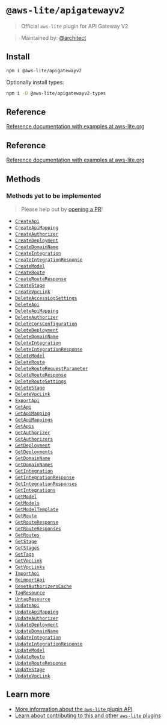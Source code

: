 # `@aws-lite/apigatewayv2`

> Official `aws-lite` plugin for API Gateway V2

> Maintained by: [@architect](https://github.com/architect)


## Install

```sh
npm i @aws-lite/apigatewayv2
```

Optionally install types:

```sh
npm i -D @aws-lite/apigatewayv2-types
```


## Reference

[Reference documentation with examples at aws-lite.org](https://aws-lite.org/services/apigatewayv2)


## Reference

[Reference documentation with examples at aws-lite.org](https://aws-lite.org/services/apigatewayv2)


## Methods

<!-- ! Do not remove METHOD_DOCS_START / METHOD_DOCS_END ! -->
<!-- METHOD_DOCS_START -->



### Methods yet to be implemented

> Please help out by [opening a PR](https://github.com/architect/aws-lite#authoring-aws-lite-plugins)!

- [`CreateApi`](https://docs.aws.amazon.com/apigatewayv2/latest/api-reference/apis.html#CreateApi)
- [`CreateApiMapping`](https://docs.aws.amazon.com/apigatewayv2/latest/api-reference/domainnames-domainname-apimappings.html#CreateApiMapping)
- [`CreateAuthorizer`](https://docs.aws.amazon.com/apigatewayv2/latest/api-reference/apis-apiid-authorizers.html#CreateAuthorizer)
- [`CreateDeployment`](https://docs.aws.amazon.com/apigatewayv2/latest/api-reference/apis-apiid-deployments.html#CreateDeployment)
- [`CreateDomainName`](https://docs.aws.amazon.com/apigatewayv2/latest/api-reference/domainnames.html#CreateDomainName)
- [`CreateIntegration`](https://docs.aws.amazon.com/apigatewayv2/latest/api-reference/apis-apiid-integrations.html#CreateIntegration)
- [`CreateIntegrationResponse`](https://docs.aws.amazon.com/apigatewayv2/latest/api-reference/apis-apiid-integrations-integrationid-integrationresponses.html#CreateIntegrationResponse)
- [`CreateModel`](https://docs.aws.amazon.com/apigatewayv2/latest/api-reference/apis-apiid-models.html#CreateModel)
- [`CreateRoute`](https://docs.aws.amazon.com/apigatewayv2/latest/api-reference/apis-apiid-routes.html#CreateRoute)
- [`CreateRouteResponse`](https://docs.aws.amazon.com/apigatewayv2/latest/api-reference/apis-apiid-routes-routeid-routeresponses.html#CreateRouteResponse)
- [`CreateStage`](https://docs.aws.amazon.com/apigatewayv2/latest/api-reference/apis-apiid-stages.html#CreateStage)
- [`CreateVpcLink`](https://docs.aws.amazon.com/apigatewayv2/latest/api-reference/vpclinks.html#CreateVpcLink)
- [`DeleteAccessLogSettings`](https://docs.aws.amazon.com/apigatewayv2/latest/api-reference/apis-apiid-stages-stagename-accesslogsettings.html#DeleteAccessLogSettings)
- [`DeleteApi`](https://docs.aws.amazon.com/apigatewayv2/latest/api-reference/apis-apiid.html#DeleteApi)
- [`DeleteApiMapping`](https://docs.aws.amazon.com/apigatewayv2/latest/api-reference/domainnames-domainname-apimappings-apimappingid.html#DeleteApiMapping)
- [`DeleteAuthorizer`](https://docs.aws.amazon.com/apigatewayv2/latest/api-reference/apis-apiid-authorizers-authorizerid.html#DeleteAuthorizer)
- [`DeleteCorsConfiguration`](https://docs.aws.amazon.com/apigatewayv2/latest/api-reference/apis-apiid-cors.html#DeleteCorsConfiguration)
- [`DeleteDeployment`](https://docs.aws.amazon.com/apigatewayv2/latest/api-reference/apis-apiid-deployments-deploymentid.html#DeleteDeployment)
- [`DeleteDomainName`](https://docs.aws.amazon.com/apigatewayv2/latest/api-reference/domainnames-domainname.html#DeleteDomainName)
- [`DeleteIntegration`](https://docs.aws.amazon.com/apigatewayv2/latest/api-reference/apis-apiid-integrations-integrationid.html#DeleteIntegration)
- [`DeleteIntegrationResponse`](https://docs.aws.amazon.com/apigatewayv2/latest/api-reference/apis-apiid-integrations-integrationid-integrationresponses-integrationresponseid.html#DeleteIntegrationResponse)
- [`DeleteModel`](https://docs.aws.amazon.com/apigatewayv2/latest/api-reference/apis-apiid-models-modelid.html#DeleteModel)
- [`DeleteRoute`](https://docs.aws.amazon.com/apigatewayv2/latest/api-reference/apis-apiid-routes-routeid.html#DeleteRoute)
- [`DeleteRouteRequestParameter`](https://docs.aws.amazon.com/apigatewayv2/latest/api-reference/apis-apiid-routes-routeid-requestparameters-requestparameterkey.html#DeleteRouteRequestParameter)
- [`DeleteRouteResponse`](https://docs.aws.amazon.com/apigatewayv2/latest/api-reference/apis-apiid-routes-routeid-routeresponses-routeresponseid.html#DeleteRouteResponse)
- [`DeleteRouteSettings`](https://docs.aws.amazon.com/apigatewayv2/latest/api-reference/apis-apiid-stages-stagename-routesettings-routekey.html#DeleteRouteSettings)
- [`DeleteStage`](https://docs.aws.amazon.com/apigatewayv2/latest/api-reference/apis-apiid-stages-stagename.html#DeleteStage)
- [`DeleteVpcLink`](https://docs.aws.amazon.com/apigatewayv2/latest/api-reference/vpclinks-vpclinkid.html#DeleteVpcLink)
- [`ExportApi`](https://docs.aws.amazon.com/apigatewayv2/latest/api-reference/apis-apiid-exports-specification.html#ExportApi)
- [`GetApi`](https://docs.aws.amazon.com/apigatewayv2/latest/api-reference/apis-apiid.html#GetApi)
- [`GetApiMapping`](https://docs.aws.amazon.com/apigatewayv2/latest/api-reference/domainnames-domainname-apimappings-apimappingid.html#GetApiMapping)
- [`GetApiMappings`](https://docs.aws.amazon.com/apigatewayv2/latest/api-reference/domainnames-domainname-apimappings.html#GetApiMappings)
- [`GetApis`](https://docs.aws.amazon.com/apigatewayv2/latest/api-reference/apis.html#GetApis)
- [`GetAuthorizer`](https://docs.aws.amazon.com/apigatewayv2/latest/api-reference/apis-apiid-authorizers-authorizerid.html#GetAuthorizer)
- [`GetAuthorizers`](https://docs.aws.amazon.com/apigatewayv2/latest/api-reference/apis-apiid-authorizers.html#GetAuthorizers)
- [`GetDeployment`](https://docs.aws.amazon.com/apigatewayv2/latest/api-reference/apis-apiid-deployments-deploymentid.html#GetDeployment)
- [`GetDeployments`](https://docs.aws.amazon.com/apigatewayv2/latest/api-reference/apis-apiid-deployments.html#GetDeployments)
- [`GetDomainName`](https://docs.aws.amazon.com/apigatewayv2/latest/api-reference/domainnames-domainname.html#GetDomainName)
- [`GetDomainNames`](https://docs.aws.amazon.com/apigatewayv2/latest/api-reference/domainnames.html#GetDomainNames)
- [`GetIntegration`](https://docs.aws.amazon.com/apigatewayv2/latest/api-reference/apis-apiid-integrations-integrationid.html#GetIntegration)
- [`GetIntegrationResponse`](https://docs.aws.amazon.com/apigatewayv2/latest/api-reference/apis-apiid-integrations-integrationid-integrationresponses-integrationresponseid.html#GetIntegrationResponse)
- [`GetIntegrationResponses`](https://docs.aws.amazon.com/apigatewayv2/latest/api-reference/apis-apiid-integrations-integrationid-integrationresponses.html#GetIntegrationResponses)
- [`GetIntegrations`](https://docs.aws.amazon.com/apigatewayv2/latest/api-reference/apis-apiid-integrations.html#GetIntegrations)
- [`GetModel`](https://docs.aws.amazon.com/apigatewayv2/latest/api-reference/apis-apiid-models-modelid.html#GetModel)
- [`GetModels`](https://docs.aws.amazon.com/apigatewayv2/latest/api-reference/apis-apiid-models.html#GetModels)
- [`GetModelTemplate`](https://docs.aws.amazon.com/apigatewayv2/latest/api-reference/apis-apiid-models-modelid-template.html#GetModelTemplate)
- [`GetRoute`](https://docs.aws.amazon.com/apigatewayv2/latest/api-reference/apis-apiid-routes-routeid.html#GetRoute)
- [`GetRouteResponse`](https://docs.aws.amazon.com/apigatewayv2/latest/api-reference/apis-apiid-routes-routeid-routeresponses-routeresponseid.html#GetRouteResponse)
- [`GetRouteResponses`](https://docs.aws.amazon.com/apigatewayv2/latest/api-reference/apis-apiid-routes-routeid-routeresponses.html#GetRouteResponses)
- [`GetRoutes`](https://docs.aws.amazon.com/apigatewayv2/latest/api-reference/apis-apiid-routes.html#GetRoutes)
- [`GetStage`](https://docs.aws.amazon.com/apigatewayv2/latest/api-reference/apis-apiid-stages-stagename.html#GetStage)
- [`GetStages`](https://docs.aws.amazon.com/apigatewayv2/latest/api-reference/apis-apiid-stages.html#GetStages)
- [`GetTags`](https://docs.aws.amazon.com/apigatewayv2/latest/api-reference/tags-resource-arn.html#GetTags)
- [`GetVpcLink`](https://docs.aws.amazon.com/apigatewayv2/latest/api-reference/vpclinks-vpclinkid.html#GetVpcLink)
- [`GetVpcLinks`](https://docs.aws.amazon.com/apigatewayv2/latest/api-reference/vpclinks.html#GetVpcLinks)
- [`ImportApi`](https://docs.aws.amazon.com/apigatewayv2/latest/api-reference/apis.html#ImportApi)
- [`ReimportApi`](https://docs.aws.amazon.com/apigatewayv2/latest/api-reference/apis-apiid.html#ReimportApi)
- [`ResetAuthorizersCache`](https://docs.aws.amazon.com/apigatewayv2/latest/api-reference/apis-apiid-stages-stagename-cache-authorizers.html#ResetAuthorizersCache)
- [`TagResource`](https://docs.aws.amazon.com/apigatewayv2/latest/api-reference/tags-resource-arn.html#TagResource)
- [`UntagResource`](https://docs.aws.amazon.com/apigatewayv2/latest/api-reference/tags-resource-arn.html#UntagResource)
- [`UpdateApi`](https://docs.aws.amazon.com/apigatewayv2/latest/api-reference/apis-apiid.html#UpdateApi)
- [`UpdateApiMapping`](https://docs.aws.amazon.com/apigatewayv2/latest/api-reference/domainnames-domainname-apimappings-apimappingid.html#UpdateApiMapping)
- [`UpdateAuthorizer`](https://docs.aws.amazon.com/apigatewayv2/latest/api-reference/apis-apiid-authorizers-authorizerid.html#UpdateAuthorizer)
- [`UpdateDeployment`](https://docs.aws.amazon.com/apigatewayv2/latest/api-reference/apis-apiid-deployments-deploymentid.html#UpdateDeployment)
- [`UpdateDomainName`](https://docs.aws.amazon.com/apigatewayv2/latest/api-reference/domainnames-domainname.html#UpdateDomainName)
- [`UpdateIntegration`](https://docs.aws.amazon.com/apigatewayv2/latest/api-reference/apis-apiid-integrations-integrationid.html#UpdateIntegration)
- [`UpdateIntegrationResponse`](https://docs.aws.amazon.com/apigatewayv2/latest/api-reference/apis-apiid-integrations-integrationid-integrationresponses-integrationresponseid.html#UpdateIntegrationResponse)
- [`UpdateModel`](https://docs.aws.amazon.com/apigatewayv2/latest/api-reference/apis-apiid-models-modelid.html#UpdateModel)
- [`UpdateRoute`](https://docs.aws.amazon.com/apigatewayv2/latest/api-reference/apis-apiid-routes-routeid.html#UpdateRoute)
- [`UpdateRouteResponse`](https://docs.aws.amazon.com/apigatewayv2/latest/api-reference/apis-apiid-routes-routeid-routeresponses-routeresponseid.html#UpdateRouteResponse)
- [`UpdateStage`](https://docs.aws.amazon.com/apigatewayv2/latest/api-reference/apis-apiid-stages-stagename.html#UpdateStage)
- [`UpdateVpcLink`](https://docs.aws.amazon.com/apigatewayv2/latest/api-reference/vpclinks-vpclinkid.html#UpdateVpcLink)
<!-- METHOD_DOCS_END -->


## Learn more

- [More information about the `aws-lite` plugin API](https://aws-lite.org/plugin-api)
- [Learn about contributing to this and other `aws-lite` plugins](https://aws-lite.org/contributing)
